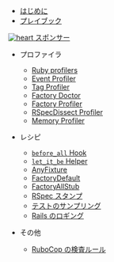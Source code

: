 <!-- markdownlint-disable -->

* [はじめに](/getting_started.md)
* [プレイブック](/playbook.md)
<a rel="noopener" href="https://github.com/sponsors/test-prof" class="sponsor-link" target="_blank">
  <img class='sponsor-badge' src='/assets/images/heart.svg' alt='heart' />
  <span>スポンサー</span>
</a>

* プロファイラ
  * [Ruby profilers](/profilers/ruby_profilers.md)
  * [Event Profiler](/profilers/event_prof.md)
  * [Tag Profiler](/profilers/tag_prof.md)
  * [Factory Doctor](/profilers/factory_doctor.md)
  * [Factory Profiler](/profilers/factory_prof.md)
  * [RSpecDissect Profiler](/profilers/rspec_dissect.md)
  * [Memory Profiler](/profilers/memory_prof.md)

* レシピ
  * [`before_all` Hook](/recipes/before_all.md)
  * [`let_it_be` Helper](/recipes/let_it_be.md)
  * [AnyFixture](/recipes/any_fixture.md)
  * [FactoryDefault](/recipes/factory_default.md)
  * [FactoryAllStub](/recipes/factory_all_stub.md)
  * [RSpec スタンプ](/recipes/rspec_stamp.md)
  * [テストのサンプリング](/recipes/tests_sampling.md)
  * [Rails のロギング](/recipes/logging.md)

* その他
  * [RuboCop の検査ルール](/misc/rubocop.md)
